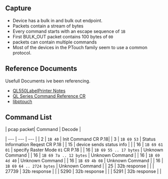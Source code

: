 ## Capture ##

 - Device has a bulk in and bulk out endpoint.
 - Packets contain a stream of bytes
 - Every command starts with an escape sequence of `1B`
 - First BULK_OUT packet contains 100 bytes of `00`
 - packets can contain multiple commands
 - Most of the devices in the PTouch family seem to use a common protocol.
 
## Reference Documents ##
  Usefull Documents ive been referencing.
  
 - [QL550LabelPrinter Notes](http://etc.nkadesign.com/Printers/QL550LabelPrinter)
 - [QL Series Command Reference CR](http://download.brother.com/welcome/docp000678/cv_qlseries_eng_raster_600.pdf)
 - [libptouch](https://bitbucket.org/philpem/libptouch)


## Command List ##
| pcap packet| Command | Decode |

| --- | --- | --- |
| 2 | `1B 40` | Init Command CR P.18|
| 3 | `1B 69 53` | Status Information Reqest CR P.18 |
| 15 | device sends status info | |
| 16 | `1B 69 61 01` | specify Raster Mode `01` CR P.18 |
| 16 | `1B 69 55 .. 17 bytes` | Unknown Command |
| 16 | `1B 69 7a .. 12 bytes` | Unknown Command |
| 16 | `1B 69 4d 40` | Unknown Command |
| 16 | `1B 69 4b 08` | Unknown Command |
| 16 | `1B 69 64 .. 2724 bytes` | Unknown Command |
| 25 | 32b response | |
| 27739 | 32b response | |
| 5290 | 32b response | |
| 5291 | 32b response | |
